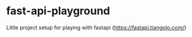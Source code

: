 # fast-api-playground

Little project setup for playing with fastapi (https://fastapi.tiangolo.com/)
